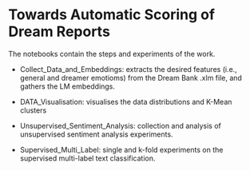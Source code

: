 # Towards Automatic Scoring of Dream Reports

The notebooks contain the steps and experiments of the work. 

- Collect_Data_and_Embeddings: extracts the desired features (i.e., general and dreamer emotioms) from the Dream Bank .xlm file, and gathers the LM embeddings.

- DATA_Visualisation: visualises the data distributions and K-Mean clusters

- Unsupervised_Sentiment_Analysis: collection and analysis of unsupervised sentiment analysis experiments. 

- Supervised_Multi_Label: single and k-fold experiments on the supervised multi-label text classification.
